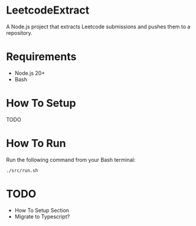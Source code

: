 # LeetcodeExtract
A Node.js project that extracts Leetcode submissions and pushes them to a repository.

# Requirements
- Node.js 20+
- Bash

# How To Setup
TODO

# How To Run
Run the following command from your Bash terminal:
```
./src/run.sh
```

# TODO
- How To Setup Section
- Migrate to Typescript?